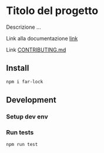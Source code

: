 # Titolo del progetto

Descrizione ...

Link alla documentazione [link](https://github.com/far-lock)

Link [CONTRIBUTING.md](CONTRIBUTING.md)

## Install

```sh
npm i far-lock
```

## Development

### Setup dev env

### Run tests

```sh
npm run test
```
